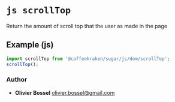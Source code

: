 


<!-- @namespace    sugar.js.dom -->

# ```js scrollTop ```


Return the amount of scroll top that the user as made in the page



## Example (js)

```js
import scrollTop from '@coffeekraken/sugar/js/dom/scrollTop';
scrollTop();
```


### Author
- **Olivier Bossel** <a href="mailto:olivier.bossel@gmail.com">olivier.bossel@gmail.com</a> 



